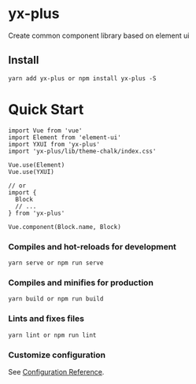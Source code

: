 # yx-plus
Create common component library based on element ui

## Install
```
yarn add yx-plus or npm install yx-plus -S
```

# Quick Start
```
import Vue from 'vue'
import Element from 'element-ui'
import YXUI from 'yx-plus'
import 'yx-plus/lib/theme-chalk/index.css'

Vue.use(Element)
Vue.use(YXUI)

// or
import {
  Block
  // ...
} from 'yx-plus'

Vue.component(Block.name, Block)
```

### Compiles and hot-reloads for development
```
yarn serve or npm run serve
```

### Compiles and minifies for production
```
yarn build or npm run build
```

### Lints and fixes files
```
yarn lint or npm run lint
```

### Customize configuration
See [Configuration Reference](https://cli.vuejs.org/config/).
